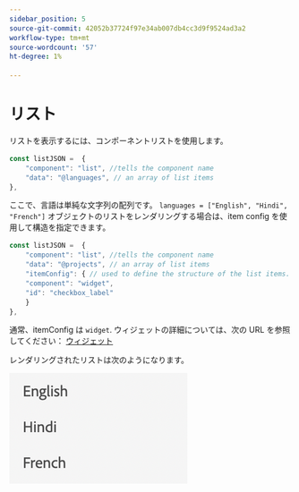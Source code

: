 ```yaml
---
sidebar_position: 5
source-git-commit: 42052b37724f97e34ab007db4cc3d9f9524ad3a2
workflow-type: tm+mt
source-wordcount: '57'
ht-degree: 1%

---
```



# リスト

リストを表示するには、コンポーネントリストを使用します。

```js title="list.js"
const listJSON =  {
    "component": "list", //tells the component name
    "data": "@languages", // an array of list items
},
```

ここで、言語は単純な文字列の配列です。 `languages = ["English", "Hindi", "French"]`
オブジェクトのリストをレンダリングする場合は、item config を使用して構造を指定できます。

```js title="list.js"
const listJSON =  {
    "component": "list", //tells the component name
    "data": "@projects", // an array of list items
    "itemConfig": { // used to define the structure of the list items.
    "component": "widget",
    "id": "checkbox_label"
    }
},
```

通常、itemConfig は `widget`. ウィジェットの詳細については、次の URL を参照してください： [ウィジェット](../Widgets/basic_widget.md)

レンダリングされたリストは次のようになります。

![リスト](./imgs/list.png "リスト")
